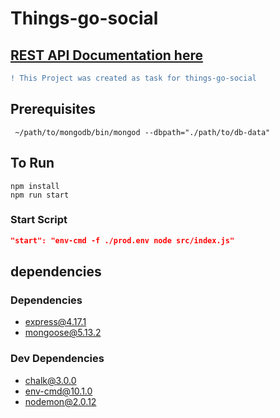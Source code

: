 # Things-go-social

## [REST API Documentation here](https://documenter.getpostman.com/view/16483753/Tzm9kaRk)

```diff
! This Project was created as task for things-go-social
```
## Prerequisites
```shell
 ~/path/to/mongodb/bin/mongod --dbpath="./path/to/db-data"
```

## To Run
```shell
npm install
npm run start
```

### Start Script
```json
"start": "env-cmd -f ./prod.env node src/index.js"
```

## dependencies

### Dependencies
- express@4.17.1
- mongoose@5.13.2

### Dev Dependencies
- chalk@3.0.0
- env-cmd@10.1.0
- nodemon@2.0.12